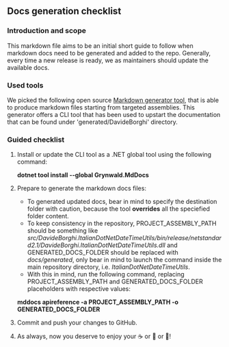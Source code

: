 ## Docs generation checklist

### Introduction and scope
This markdown file aims to be an initial short guide to follow when markdown docs need to be generated and added to the repo.
Generally, every time a new release is ready, we as maintainers should update the available docs.

### Used tools
We picked the following open source [Markdown generator tool](https://github.com/ap0llo/mddocs), that is able to produce markdown files starting from targeted assemblies.
This generator offers a CLI tool that has been used to upstart the documentation that can be found under 'generated/DavideBorghi' directory.

### Guided checklist

1. Install or update the CLI tool as a .NET global tool using the following command:

    **dotnet tool install --global Grynwald.MdDocs**

2. Prepare to generate the markdown docs files:
    - To generated updated docs, bear in mind to specify the destination folder with caution, because the tool **overrides** all the speciefied folder content.
    - To keep consistency in the repository, PROJECT_ASSEMBLY_PATH should be something like _src/DavideBorghi.ItalianDotNetDateTimeUtils/bin/release/netstandard2.1/DavideBorghi.ItalianDotNetDateTimeUtils.dll_ and GENERATED_DOCS_FOLDER should be replaced with _docs/generated_, only bear in mind to launch the command inside the main repository directory, i.e. _ItalianDotNetDateTimeUtils_.
    - With this in mind, run the following command, replacing PROJECT_ASSEMBLY_PATH and GENERATED_DOCS_FOLDER placeholders with respective values:
    
    **mddocs apireference -a PROJECT_ASSEMBLY_PATH -o GENERATED_DOCS_FOLDER**

4. Commit and push your changes to GitHub.

5. As always, now you deserve to enjoy your :coffee: or :tea: or :beer:!
